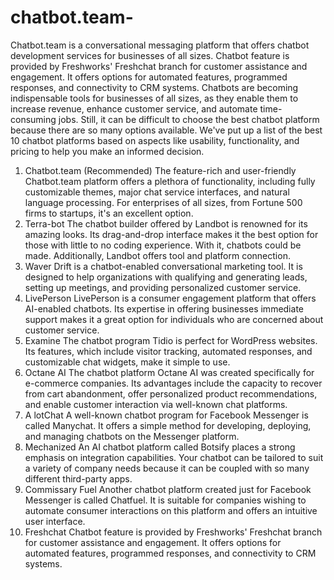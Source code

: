 # chatbot.team-
Chatbot.team is a conversational messaging platform that offers chatbot development services for businesses of all sizes.
Chatbot feature is provided by Freshworks' Freshchat branch for customer assistance and engagement. It offers options for automated features, programmed responses, and connectivity to CRM systems. Chatbots are becoming indispensable tools for businesses of all sizes, as they enable them to increase revenue, enhance customer service, and automate time-consuming jobs. Still, it can be difficult to choose the best chatbot platform because there are so many options available.
We've put up a list of the best 10 chatbot platforms based on aspects like usability, functionality, and pricing to help you make an informed decision.
1. Chatbot.team (Recommended)
The feature-rich and user-friendly Chatbot.team platform offers a plethora of functionality, including fully customizable themes, major chat service interfaces, and natural language processing. For enterprises of all sizes, from Fortune 500 firms to startups, it's an excellent option.
2. Terra-bot
The chatbot builder offered by Landbot is renowned for its amazing looks. Its drag-and-drop interface makes it the best option for those with little to no coding experience. With it, chatbots could be made. Additionally, Landbot offers tool and platform connection.
3. Waver
Drift is a chatbot-enabled conversational marketing tool. It is designed to help organizations with qualifying and generating leads, setting up meetings, and providing personalized customer service.
4. LivePerson 
LivePerson is a consumer engagement platform that offers AI-enabled chatbots. Its expertise in offering businesses immediate support makes it a great option for individuals who are concerned about customer service.
5. Examine
The chatbot program Tidio is perfect for WordPress websites. Its features, which include visitor tracking, automated responses, and customizable chat widgets, make it simple to use.
6. Octane AI
The chatbot platform Octane AI was created specifically for e-commerce companies. Its advantages include the capacity to recover from cart abandonment, offer personalized product recommendations, and enable customer interaction via well-known chat platforms.
7. A lotChat
A well-known chatbot program for Facebook Messenger is called Manychat. It offers a simple method for developing, deploying, and managing chatbots on the Messenger platform.
8. Mechanized
An AI chatbot platform called Botsify places a strong emphasis on integration capabilities. Your chatbot can be tailored to suit a variety of company needs because it can be coupled with so many different third-party apps.
9. Commissary Fuel
Another chatbot platform created just for Facebook Messenger is called Chatfuel. It is suitable for companies wishing to automate consumer interactions on this platform and offers an intuitive user interface.
10. Freshchat
Chatbot feature is provided by Freshworks' Freshchat branch for customer assistance and engagement. It offers options for automated features, programmed responses, and connectivity to CRM systems. 

